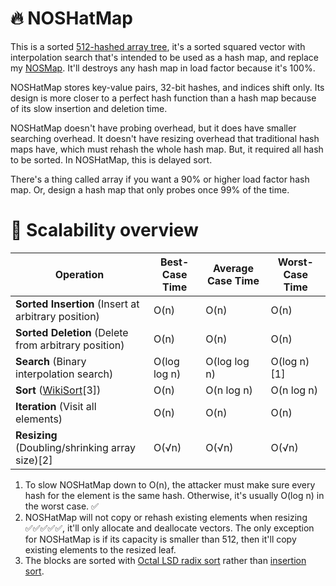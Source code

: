 # 🔥 NOSHatMap
This is a sorted [512-hashed array tree](https://en.wikipedia.org/wiki/Hashed_array_tree), it's a sorted squared vector with interpolation search that's intended to be used as a hash map, and replace my [NOSMap](https://github.com/baiango/NOSMap). It'll destroys any hash map in load factor because it's 100%.

NOSHatMap stores key-value pairs, 32-bit hashes, and indices shift only. Its design is more closer to a perfect hash function than a hash map because of its slow insertion and deletion time.

NOSHatMap doesn't have probing overhead, but it does have smaller searching overhead. It doesn't have resizing overhead that traditional hash maps have, which must rehash the whole hash map. But, it required all hash to be sorted. In NOSHatMap, this is delayed sort.

There's a thing called array if you want a 90% or higher load factor hash map. Or, design a hash map that only probes once 99% of the time.

# 🤭 Scalability overview
| Operation | Best-Case Time | Average Case Time | Worst-Case Time |
|---|---|---|---|
| **Sorted Insertion** (Insert at arbitrary position) | O(n) | O(n) | O(n) |
| **Sorted Deletion** (Delete from arbitrary position) | O(n) | O(n) | O(n) |
| **Search** (Binary interpolation search) | O(log log n) | O(log log n) | O(log n)[1] |
| **Sort** ([WikiSort](https://en.wikipedia.org/wiki/Block_sort)[3]) | O(n) | O(n log n) | O(n log n) |
| **Iteration** (Visit all elements) | O(n) | O(n) | O(n) |
| **Resizing** (Doubling/shrinking array size)[2] | O(√n) | O(√n) | O(√n) |

1.	To slow NOSHatMap down to O(n), the attacker must make sure every hash for the element is the same hash. Otherwise, it's usually O(log n) in the worst case. ✅
2.	NOSHatMap will not copy or rehash existing elements when resizing ✅✅✅✅✅, it'll only allocate and deallocate vectors. The only exception for NOSHatMap is if its capacity is smaller than 512, then it'll copy existing elements to the resized leaf. 
3.	The blocks are sorted with [Octal LSD radix sort](https://en.wikipedia.org/wiki/Radix_sort) rather than [insertion sort](https://en.wikipedia.org/wiki/Insertion_sort).
